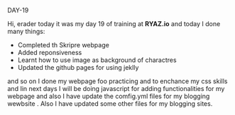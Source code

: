 DAY-19

Hi, erader  today it was my day 19 of training at **RYAZ.io** and today I done many things:

* Completed th Skripre webpage
* Added reponsiveness
* Learnt how to use image as background of charactres
* Updated the github pages for using jeklly

and so on I done my webpage  foo practicing and to enchance my css skills  and Iin next days I will be doing javascript for adding functionalities for my webpage  and also I have update the comfig.yml files for my blogging wewbsite . Also I have updated some other files for my blogging sites.
